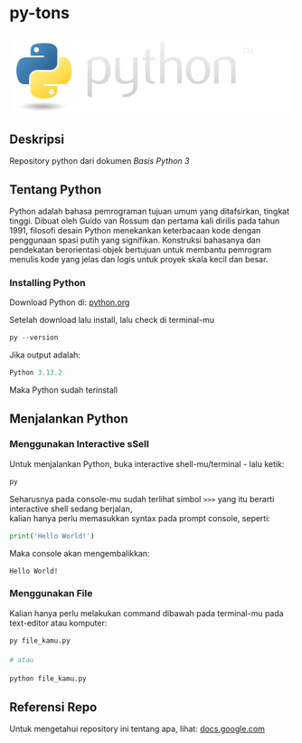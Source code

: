 # py-tons
![result](python-logo.png)
## Deskripsi
Repository python dari dokumen *Basis Python 3*

## Tentang Python
Python adalah bahasa pemrograman tujuan umum yang ditafsirkan, tingkat tinggi. Dibuat oleh Guido van Rossum dan pertama kali dirilis pada tahun 1991, filosofi desain Python menekankan keterbacaan kode dengan penggunaan spasi putih yang signifikan. Konstruksi bahasanya dan pendekatan berorientasi objek bertujuan untuk membantu pemrogram menulis kode yang jelas dan logis untuk proyek skala kecil dan besar.
### Installing Python
Download Python di: [python.org](https://www.python.org/ftp/python/3.13.2/python-3.13.2-amd64.exe)

Setelah download lalu install, lalu check di terminal-mu
```py
py --version
```
Jika output adalah:
```py
Python 3.13.2
```
Maka Python sudah terinstall

## Menjalankan Python
### Menggunakan Interactive sSell
Untuk menjalankan Python, buka interactive shell-mu/terminal - lalu ketik:
```py
py
```
Seharusnya pada console-mu sudah terlihat simbol `>>>` yang itu berarti interactive shell sedang berjalan,  
kalian hanya perlu memasukkan syntax pada prompt console, seperti:
```py
print('Hello World!')
```
Maka console akan mengembalikkan:
```
Hello World!
```

### Menggunakan File
Kalian hanya perlu melakukan command dibawah pada terminal-mu pada text-editor atau komputer:
```py
py file_kamu.py

# atau

python file_kamu.py
```

## Referensi Repo
Untuk mengetahui repository ini tentang apa, lihat: [docs.google.com](https://docs.google.com/document/d/12_j2xAdZRue51DrCAmeLJCwtxm5bodBtZxM2ExX1iwo/edit?usp=sharing)

